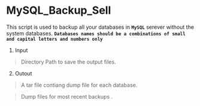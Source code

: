 # MySQL_Backup_Sell
This script is used to backup all your databases in **`MySQL`** serever without the system databases. 
**`Databases names should be a combinations of small and capital letters and numbers only`**
1. Input
>Directory Path to save the output files.
2. Outout
>A tar file contiang dump file for each database.

>Dump files for most recent backups .
